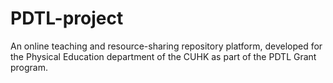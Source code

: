 # PDTL-project
An online teaching and resource-sharing repository platform, developed for the Physical Education department of the CUHK as part of the PDTL Grant program.
